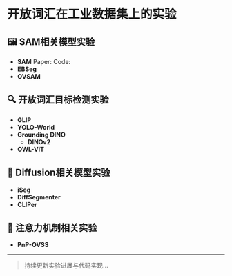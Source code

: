 # 开放词汇在工业数据集上的实验

## 🖼️ SAM相关模型实验
- **SAM**  Paper:  Code:
- **EBSeg**  
- **OVSAM**

## 🔍 开放词汇目标检测实验
- **GLIP**  
- **YOLO-World**
- **Grounding DINO**
  - **DINOv2**
- **OWL-ViT**

## 🎨 Diffusion相关模型实验
- **iSeg**  
- **DiffSegmenter**
- **CLIPer**

## 🔎 注意力机制相关实验
- **PnP-OVSS**

---

> 持续更新实验进展与代码实现...
